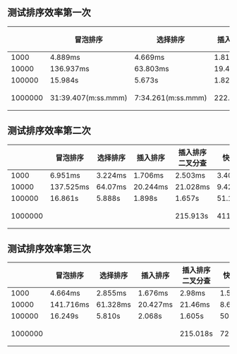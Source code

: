 ## 测试排序效率第一次

|         | 冒泡排序            | 选择排序           | 插入排序 | 插入排序 二叉分查 | 快速排序  |     | 生成数据时间     |
| ------- | ------------------- | ------------------ | -------- | ----------------- | --------- | --- | ---------------- |
| 1000    | 4.889ms             | 4.669ms            | 1.816ms  | 2.578ms           | 1.584ms   |     |                  |
| 10000   | 136.937ms           | 63.803ms           | 19.499ms | 18.547ms          | 9.482ms   |     |                  |
| 100000  | 15.984s             | 5.673s             | 1.826s   | 1.661s            | 50.722ms  |     |                  |
| 1000000 | 31:39.407(m:ss.mmm) | 7:34.261(m:ss.mmm) | 222.034s | 195.364s          | 523.996ms |     | 41.626ms(未去重) |

## 测试排序效率第二次

|         | 冒泡排序  | 选择排序 | 插入排序 | 插入排序 二叉分查 | 快速排序  |     | 生成数据时间     |
| ------- | --------- | -------- | -------- | ----------------- | --------- | --- | ---------------- |
| 1000    | 6.951ms   | 3.224ms  | 1.706ms  | 2.503ms           | 3.403ms   |     |                  |
| 10000   | 137.525ms | 64.07ms  | 20.244ms | 21.028ms          | 9.423ms   |     |                  |
| 100000  | 16.861s   | 5.888s   | 1.898s   | 1.657s            | 51.116ms  |     |                  |
| 1000000 |           |          |          | 215.913s          | 411.626ms |     | 38.258ms(未去重) |

## 测试排序效率第三次

|         | 冒泡排序  | 选择排序 | 插入排序 | 插入排序 二叉分查 | 快速排序 |     | 生成数据时间     |
| ------- | --------- | -------- | -------- | ----------------- | -------- | --- | ---------------- |
| 1000    | 4.664ms   | 2.855ms  | 1.676ms  | 2.98ms            | 1.582ms  |     |                  |
| 10000   | 141.716ms | 61.328ms | 20.427ms | 21.46ms           | 8.635ms  |     |                  |
| 100000  | 16.249s   | 5.810s   | 2.068s   | 1.605s            | 50.373ms |     |                  |
| 1000000 |           |          |          | 215.018s          | 720.68ms |     | 31.746ms(未去重) |
